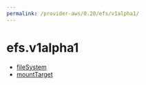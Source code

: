 ```yaml
---
permalink: /provider-aws/0.20/efs/v1alpha1/
---
```


# efs.v1alpha1



* [fileSystem](fileSystem.md)
* [mountTarget](mountTarget.md)